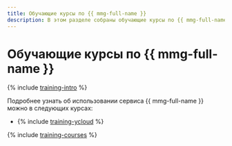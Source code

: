 ```yaml
---
title: Обучающие курсы по {{ mmg-full-name }}
description: В этом разделе собраны обучающие курсы по {{ mmg-full-name }}.
---
```


# Обучающие курсы по {{ mmg-full-name }}

{% include [training-intro](../_includes/training/training-intro.md) %}

Подробнее узнать об использовании сервиса {{ mmg-full-name }} можно в следующих курсах:
* {% include [training-ycloud](../_includes/training/training-csi.md) %}

{% include [training-courses](../_includes/training/training-courses.md) %}